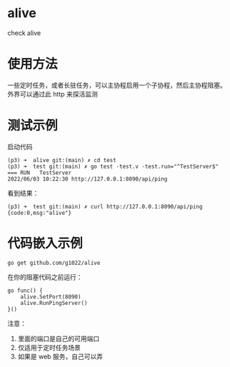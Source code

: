# alive

check alive

# 使用方法

一些定时任务，或者长驻任务，可以主协程启用一个子协程，然后主协程阻塞。
外界可以通过此 http 来探活监测

# 测试示例

启动代码

```
(p3) ➜  alive git:(main) ✗ cd test
(p3) ➜  test git:(main) ✗ go test -test.v -test.run="^TestServer$"
=== RUN   TestServer
2022/06/03 10:22:30 http://127.0.0.1:8090/api/ping
```

看到结果：

```
(p3) ➜  test git:(main) ✗ curl http://127.0.0.1:8090/api/ping
{code:0,msg:"alive"}
```

# 代码嵌入示例

```
go get github.com/g1022/alive
```

在你的阻塞代码之前运行：

```
go func() {
    alive.SetPort(8090)
    alive.RunPingServer()
}()
```

注意：

1. 里面的端口是自己的可用端口
2. 仅适用于定时任务场景
3. 如果是 web 服务，自己可以弄


